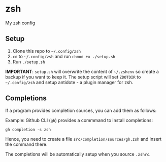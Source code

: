 # zsh

My zsh config

## Setup

1. Clone this repo to `~/.config/zsh`
2. `cd` to `~/.config/zsh` and run `chmod +x ./setup.sh`
3. Run `./setup.sh`

**IMPORTANT**: `setup.sh` will overwrite the content of `~/.zshenv` so create a backup if you want to keep it.
The setup script will set `ZDOTDIR` to `~/.config/zsh` and setup antidote - a plugin manager for zsh.

## Completions

If a program provides completion sources, you can add them as follows:

Example: Github CLI (`gh`) provides a commmand to install completions:

```shell
gh completion -s zsh
```

Hence, you need to create a file `src/completion/sources/gh.zsh` and insert the command there.

The completions will be automatically setup when you source `.zshrc`.
